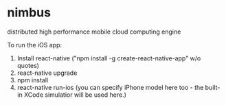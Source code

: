 # nimbus
distributed high performance mobile cloud computing engine

To run the iOS app: 

1. Install react-native ("npm install -g create-react-native-app" w/o quotes)
2. react-native upgrade
3. npm install
4. react-native run-ios (you can specify iPhone model here too - the built-in XCode simulatior will be used here.)
